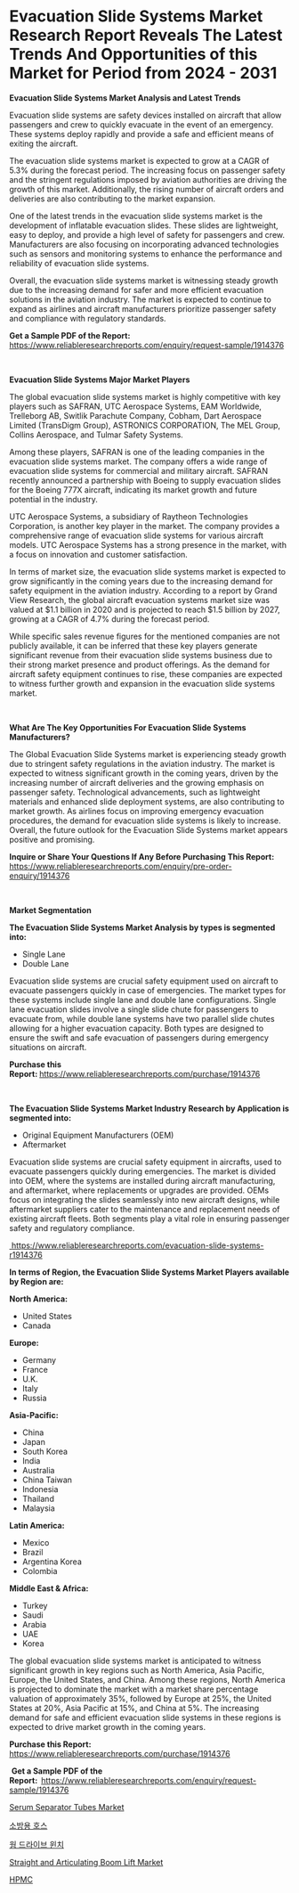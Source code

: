 <p><h1>Evacuation Slide Systems Market Research Report Reveals The Latest Trends And Opportunities of this Market for Period from 2024 - 2031</h1></p><p><strong>Evacuation Slide Systems Market Analysis and Latest Trends</strong></p>
<p><p>Evacuation slide systems are safety devices installed on aircraft that allow passengers and crew to quickly evacuate in the event of an emergency. These systems deploy rapidly and provide a safe and efficient means of exiting the aircraft.</p><p>The evacuation slide systems market is expected to grow at a CAGR of 5.3% during the forecast period. The increasing focus on passenger safety and the stringent regulations imposed by aviation authorities are driving the growth of this market. Additionally, the rising number of aircraft orders and deliveries are also contributing to the market expansion.</p><p>One of the latest trends in the evacuation slide systems market is the development of inflatable evacuation slides. These slides are lightweight, easy to deploy, and provide a high level of safety for passengers and crew. Manufacturers are also focusing on incorporating advanced technologies such as sensors and monitoring systems to enhance the performance and reliability of evacuation slide systems.</p><p>Overall, the evacuation slide systems market is witnessing steady growth due to the increasing demand for safer and more efficient evacuation solutions in the aviation industry. The market is expected to continue to expand as airlines and aircraft manufacturers prioritize passenger safety and compliance with regulatory standards.</p></p>
<p><strong>Get a Sample PDF of the Report:&nbsp;</strong> <a href="https://www.reliableresearchreports.com/enquiry/request-sample/1914376">https://www.reliableresearchreports.com/enquiry/request-sample/1914376</a></p>
<p>&nbsp;</p>
<p><strong>Evacuation Slide Systems Major Market Players</strong></p>
<p><p>The global evacuation slide systems market is highly competitive with key players such as SAFRAN, UTC Aerospace Systems, EAM Worldwide, Trelleborg AB, Switlik Parachute Company, Cobham, Dart Aerospace Limited (TransDigm Group), ASTRONICS CORPORATION, The MEL Group, Collins Aerospace, and Tulmar Safety Systems.</p><p>Among these players, SAFRAN is one of the leading companies in the evacuation slide systems market. The company offers a wide range of evacuation slide systems for commercial and military aircraft. SAFRAN recently announced a partnership with Boeing to supply evacuation slides for the Boeing 777X aircraft, indicating its market growth and future potential in the industry.</p><p>UTC Aerospace Systems, a subsidiary of Raytheon Technologies Corporation, is another key player in the market. The company provides a comprehensive range of evacuation slide systems for various aircraft models. UTC Aerospace Systems has a strong presence in the market, with a focus on innovation and customer satisfaction.</p><p>In terms of market size, the evacuation slide systems market is expected to grow significantly in the coming years due to the increasing demand for safety equipment in the aviation industry. According to a report by Grand View Research, the global aircraft evacuation systems market size was valued at $1.1 billion in 2020 and is projected to reach $1.5 billion by 2027, growing at a CAGR of 4.7% during the forecast period.</p><p>While specific sales revenue figures for the mentioned companies are not publicly available, it can be inferred that these key players generate significant revenue from their evacuation slide systems business due to their strong market presence and product offerings. As the demand for aircraft safety equipment continues to rise, these companies are expected to witness further growth and expansion in the evacuation slide systems market.</p></p>
<p>&nbsp;</p>
<p><strong>What Are The Key Opportunities For Evacuation Slide Systems Manufacturers?</strong></p>
<p><p>The Global Evacuation Slide Systems market is experiencing steady growth due to stringent safety regulations in the aviation industry. The market is expected to witness significant growth in the coming years, driven by the increasing number of aircraft deliveries and the growing emphasis on passenger safety. Technological advancements, such as lightweight materials and enhanced slide deployment systems, are also contributing to market growth. As airlines focus on improving emergency evacuation procedures, the demand for evacuation slide systems is likely to increase. Overall, the future outlook for the Evacuation Slide Systems market appears positive and promising.</p></p>
<p><strong>Inquire or Share Your Questions If Any Before Purchasing This Report:</strong> <a href="https://www.reliableresearchreports.com/enquiry/pre-order-enquiry/1914376">https://www.reliableresearchreports.com/enquiry/pre-order-enquiry/1914376</a></p>
<p>&nbsp;</p>
<p><strong>Market Segmentation</strong></p>
<p><strong>The Evacuation Slide Systems Market Analysis by types is segmented into:</strong></p>
<p><ul><li>Single Lane</li><li>Double Lane</li></ul></p>
<p><p>Evacuation slide systems are crucial safety equipment used on aircraft to evacuate passengers quickly in case of emergencies. The market types for these systems include single lane and double lane configurations. Single lane evacuation slides involve a single slide chute for passengers to evacuate from, while double lane systems have two parallel slide chutes allowing for a higher evacuation capacity. Both types are designed to ensure the swift and safe evacuation of passengers during emergency situations on aircraft.</p></p>
<p><strong>Purchase this Report:&nbsp;</strong><a href="https://www.reliableresearchreports.com/purchase/1914376">https://www.reliableresearchreports.com/purchase/1914376</a></p>
<p>&nbsp;</p>
<p><strong>The Evacuation Slide Systems Market Industry Research by Application is segmented into:</strong></p>
<p><ul><li>Original Equipment Manufacturers (OEM)</li><li>Aftermarket</li></ul></p>
<p><p>Evacuation slide systems are crucial safety equipment in aircrafts, used to evacuate passengers quickly during emergencies. The market is divided into OEM, where the systems are installed during aircraft manufacturing, and aftermarket, where replacements or upgrades are provided. OEMs focus on integrating the slides seamlessly into new aircraft designs, while aftermarket suppliers cater to the maintenance and replacement needs of existing aircraft fleets. Both segments play a vital role in ensuring passenger safety and regulatory compliance.</p></p>
<p><a href="https://www.reliableresearchreports.com/evacuation-slide-systems-r1914376">&nbsp;https://www.reliableresearchreports.com/evacuation-slide-systems-r1914376</a></p>
<p><strong>In terms of Region, the Evacuation Slide Systems Market Players available by Region are:</strong></p>
<p>
    <p> <strong> North America: </strong>
        <ul>
            <li>United States</li>
            <li>Canada</li>
        </ul>
        </p> 
    <p> <strong> Europe: </strong>
        <ul>
            <li>Germany</li>
            <li>France</li>
            <li>U.K.</li>
            <li>Italy</li>
            <li>Russia</li>
        </ul>
        </p> 
    <p> <strong> Asia-Pacific: </strong>
        <ul>
            <li>China</li>
            <li>Japan</li>
            <li>South Korea</li>
            <li>India</li>
            <li>Australia</li>
            <li>China Taiwan</li>
            <li>Indonesia</li>
            <li>Thailand</li>
            <li>Malaysia</li>
        </ul>
        </p> 
    <p> <strong> Latin America: </strong>
        <ul>
            <li>Mexico</li>
            <li>Brazil</li>
            <li>Argentina Korea</li>
            <li>Colombia</li>
        </ul>
        </p> 
    <p> <strong> Middle East & Africa: </strong>
        <ul>
            <li>Turkey</li>
            <li>Saudi</li>
            <li>Arabia</li>
            <li>UAE</li>
            <li>Korea</li>
        </ul>
    </p>
    </p>
<p><p>The global evacuation slide systems market is anticipated to witness significant growth in key regions such as North America, Asia Pacific, Europe, the United States, and China. Among these regions, North America is projected to dominate the market with a market share percentage valuation of approximately 35%, followed by Europe at 25%, the United States at 20%, Asia Pacific at 15%, and China at 5%. The increasing demand for safe and efficient evacuation slide systems in these regions is expected to drive market growth in the coming years.</p></p>
<p><strong>Purchase this Report: </strong><a href="https://www.reliableresearchreports.com/purchase/1914376">https://www.reliableresearchreports.com/purchase/1914376</a></p>
<p>&nbsp;<strong>Get a Sample PDF of the Report:&nbsp;&nbsp;</strong><a href="https://www.reliableresearchreports.com/enquiry/request-sample/1914376">https://www.reliableresearchreports.com/enquiry/request-sample/1914376</a></p>
<p><strong></strong></p>
<p><p><a href="https://www.linkedin.com/pulse/serum-separator-tubes-market-trends-analysis-forecasted-period-kpcie?trackingId=3c4g53JjYiCeCMxtdJqlfQ%3D%3D">Serum Separator Tubes Market</a></p><p><a href="https://medium.com/@douglasvasquez626/%EC%86%8C%EB%B0%A9-%ED%98%B8%EC%8A%A4-%EC%8B%9C%EC%9E%A5-%EC%A1%B0%EC%82%AC-%EB%B3%B4%EA%B3%A0%EC%84%9C-%EA%B7%B8-%EC%97%AD%EC%82%AC-%EB%B0%8F-2024%EB%85%84%EB%B6%80%ED%84%B0-2031%EB%85%84%EA%B9%8C%EC%A7%80%EC%9D%98-%EC%98%88%EC%B8%A1-d71b73881230">소방용 호스</a></p><p><a href="https://medium.com/@randyhuel1979/%EC%9B%9C-%EB%93%9C%EB%9D%BC%EC%9D%B4%EB%B8%8C-%EC%9C%88%EC%B9%98-%EC%8B%9C%EC%9E%A5-%EB%B6%84%EC%84%9D-%EA%B7%B8%EC%9D%98-cagr-%EC%8B%9C%EC%9E%A5-%EC%84%B8%EB%B6%84%ED%99%94-%EB%B0%8F-%EA%B8%80%EB%A1%9C%EB%B2%8C-%EC%82%B0%EC%97%85-%EA%B0%9C%EC%9A%94-6ab15e9cda4c">웜 드라이브 윈치</a></p><p><a href="https://github.com/mabutironaldo/Market-Research-Report-List-4/blob/main/straight-and-articulating-boom-lift-market.md">Straight and Articulating Boom Lift Market</a></p><p><a href="https://medium.com/@isacsimnis20231/hpmc%E5%B8%82%E5%A0%B4-2031%E5%B9%B4%E3%81%BE%E3%81%A7%E3%81%AE%E6%88%90%E5%8A%9F%E3%81%97%E3%81%9F%E3%83%93%E3%82%B8%E3%83%8D%E3%82%B9%E6%88%A6%E7%95%A5%E3%81%AE%E9%8D%B5-6d61a9d68eae">HPMC</a></p></p>